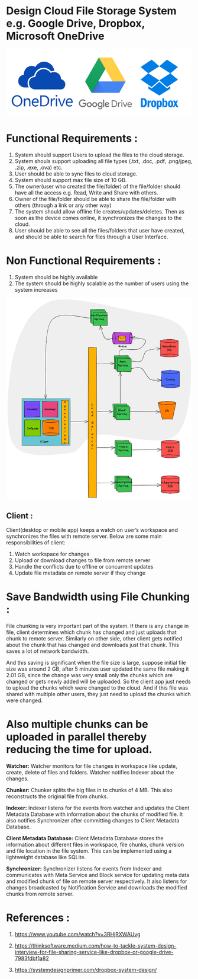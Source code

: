 # Design Cloud File Storage System e.g. Google Drive, Dropbox, Microsoft OneDrive

!["Design Dropbox"](cloud-file-storage.png?raw=true)

# Functional Requirements :

1. System should support Users to upload the files to the cloud storage.
2. System shouls support uploading all file types (.txt, .doc, .pdf, .png/jpeg, .zip, .exe, .ova) etc.
3. User should be able to sync files to cloud storage.
4. System should support max file size of 10 GB.
5. The owner(user who created the file/folder) of the file/folder should have all the access e.g. Read, Write and Share with others.
6. Owner of the file/folder should be able to share the file/folder with others (through a link or any other way)
7. The system should allow offline file creates/updates/deletes. Then as soon as the device comes online, it synchronizes the changes to the cloud. 
8. User should be able to see all the files/folders that user have created, and should be able to search for files through a User Interface.

# Non Functional Requirements :

1. System should be highly available
2. The system should be highly scalable as the number of users using the system increases


!["Dropbox Design"](dropbox-system-design.webp?raw=true)

## Client :

Client(desktop or mobile app) keeps a watch on user’s workspace and synchronizes the files with remote server. Below are some main responsibilities of client:

1. Watch workspace for changes
2. Upload or download changes to file from remote server
3. Handle the conflicts due to offline or concurrent updates
4. Update file metadata on remote server if they change

# Save Bandwidth using File Chunking :
File chunking is very important part of the system. If there is any change in file, client determines which chunk has changed and just uploads that chunk to remote server. Similarly on other side, other client gets notified about the chunk that has changed and downloads just that chunk. This saves a lot of network bandwidth.

And this saving is significant when the file size is large, suppose initial file size was around 2 GB, after 5 minutes user updated the same file making it 2.01 GB, since the change was very small only the chunks which are changed or gets newly added will be uploaded. So the client app just needs to upload the chunks which were changed to the cloud. And if this file was shared with multiple other users, they just need to upload the chunks which were changed.

# Also multiple chunks can be uploaded in parallel thereby reducing the time for upload.

**Watcher:** Watcher monitors for file changes in workspace like update, create, delete of files and folders. Watcher notifies Indexer about the changes.

**Chunker:** Chunker splits the big files in to chunks of 4 MB. This also reconstructs the original file from chunks.

**Indexer:** Indexer listens for the events from watcher and updates the Client Metadata Database with information about the chunks of modified file. It also notifies Synchronizer after committing changes to Client Metadata Database.

**Client Metadata Database:** Client Metadata Database stores the information about different files in workspace, file chunks, chunk version and file location in the file system. This can be implemented using a lightweight database like SQLite.

**Synchronizer:** Synchronizer listens for events from Indexer and communicates with Meta Service and Block service for updating meta data and modified chunk of file on remote server respectively. It also listens for changes broadcasted by Notification Service and downloads the modified chunks from remote server.


# References :

1. https://www.youtube.com/watch?v=3RHjRXWAUvg

2. https://thinksoftware.medium.com/how-to-tackle-system-design-interview-for-file-sharing-service-like-dropbox-or-google-drive-7983fdbf1a82

3. https://systemdesignprimer.com/dropbox-system-design/
